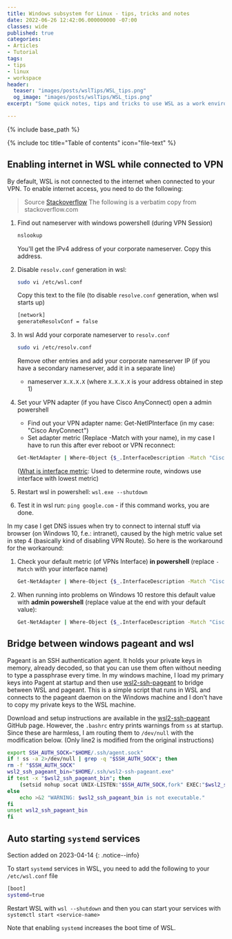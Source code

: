 ```yaml
---
title: Windows subsystem for Linux - tips, tricks and notes
date: 2022-06-26 12:42:06.000000000 -07:00
classes: wide
published: true
categories:
- Articles
- Tutorial
tags:
- tips
- linux
- workspace
header:
  teaser: "images/posts/wslTips/WSL_tips.png"
  og_image: "images/posts/wslTips/WSL_tips.png"
excerpt: "Some quick notes, tips and tricks to use WSL as a work environment when you are stuck with a Windows PC"

---
```



<style>
div {
  text-align: justify;
  text-justify: inter-word;
}
</style>

{% include base_path %}

{% include toc title="Table of contents" icon="file-text" %}

## Enabling internet in WSL while connected to VPN

By default, WSL is not connected to the internet when connected to your VPN. To enable internet access, you need to do the following:


> Source [Stackoverflow](https://superuser.com/questions/1630487/no-internet-connection-ubuntu-wsl-while-vpn)
> The following is a verbatim copy from stackoverflow.com


1. Find out nameserver with windows powershell (during VPN Session)

    ```bash
    nslookup
    ```

    You'll get the IPv4 address of your corporate nameserver. Copy this address.

2. Disable `resolv.conf` generation in wsl:

    ```bash
    sudo vi /etc/wsl.conf
    ```

    Copy this text to the file (to disable `resolve.conf` generation, when wsl starts up)

    ```bash
    [network]                                                                        
    generateResolvConf = false
    ```

3. In wsl Add your corporate nameserver to `resolv.conf`

    ```bash
    sudo vi /etc/resolv.conf
    ```

    Remove other entries and add your corporate nameserver IP (if you have a secondary nameserver, add it in a separate line)

    - nameserver `X.X.X.X` (where `X.X.X.X` is your address obtained in step 1)

4. Set your VPN adapter (if you have Cisco AnyConnect) open a admin powershell

    - Find out your VPN adapter name: Get-NetIPInterface (in my case: "Cisco AnyConnect")
    - Set adapter metric (Replace -Match with your name), in my case I have to run this after ever reboot or VPN reconnect:

    ```bash
    Get-NetAdapter | Where-Object {$_.InterfaceDescription -Match "Cisco AnyConnect"} | Set-NetIPInterface -InterfaceMetric 6000
    ```

    ([What is interface metric](https://docs.microsoft.com/en-us/troubleshoot/windows-server/networking/automatic-metric-for-ipv4-routes): Used to determine route, windows use interface with lowest metric)

5. Restart wsl in powershell: `wsl.exe --shutdown`

6. Test it in wsl run: `ping google.com` - if this command works, you are done.


In my case I get DNS issues when try to connect to internal stuff via browser (on Windows 10, f.e.: intranet), caused by the high metric value set in step 4 (basically kind of disabling VPN Route). So here is the workaround for the workaround:

1. Check your default metric (of VPNs Interface) **in powershell** (replace `-Match` with your interface name)

    ```bash
    Get-NetAdapter | Where-Object {$_.InterfaceDescription -Match "Cisco AnyConnect"} | Get-NetIPInterface
    ```

2. When running into problems on Windows 10 restore this default value with **admin powershell** (replace value at the end with your default value):

    ```bash
    Get-NetAdapter | Where-Object {$_.InterfaceDescription -Match "Cisco AnyConnect"} | Set-NetIPInterface -InterfaceMetric 1
    ```

## Bridge between windows pageant and wsl

Pageant is an SSH authentication agent. It holds your private keys in memory, already decoded, so that you can use them often without needing to type a passphrase every time. In my windows machine, I load my primary keys into Pagent at startup and then use [wsl2-ssh-pageant](https://github.com/BlackReloaded/wsl2-ssh-pageant) to bridge between WSL and pageant. This is a simple script that runs in WSL and connects to the pageant daemon on the Windows machine and I don't have to copy my private keys to the WSL machine.

Download and setup instructions are available in the [wsl2-ssh-pageant](https://github.com/BlackReloaded/wsl2-ssh-pageant) GitHub page. However, the `.bashrc` entry prints warnings from `ss` at startup. Since these are harmless, I am routing them to `/dev/null` with the modification below. (Only line2 is modified from the original instructions)


  ```bash
  export SSH_AUTH_SOCK="$HOME/.ssh/agent.sock"
  if ! ss -a 2>/dev/null | grep -q "$SSH_AUTH_SOCK"; then
  rm -f "$SSH_AUTH_SOCK"
  wsl2_ssh_pageant_bin="$HOME/.ssh/wsl2-ssh-pageant.exe"
  if test -x "$wsl2_ssh_pageant_bin"; then
      (setsid nohup socat UNIX-LISTEN:"$SSH_AUTH_SOCK,fork" EXEC:"$wsl2_ssh_pageant_bin" >/dev/null 2>&1 &)
  else
      echo >&2 "WARNING: $wsl2_ssh_pageant_bin is not executable."
  fi
  unset wsl2_ssh_pageant_bin
  fi
  ```

## Auto starting `systemd` services

Section added on 2023-04-14
{: .notice--info}

To start `systemd` services in WSL, you need to add the following to your `/etc/wsl.conf` file

```bash
[boot]
systemd=true
```

Restart WSL with `wsl --shutdown` and then you can start your services with `systemctl start <service-name>`

Note that enabling `systemd` increases the boot time of WSL.
